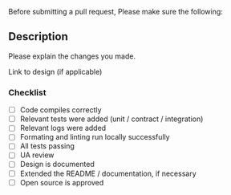 Before submitting a pull request, Please make sure the following:

## Description

Please explain the changes you made.

Link to design (if applicable)

### Checklist
- [ ] Code compiles correctly
- [ ] Relevant tests were added (unit / contract / integration)
- [ ] Relevant logs were added
- [ ] Formating and linting run locally successfully
- [ ] All tests passing
- [ ] UA review
- [ ] Design is documented
- [ ] Extended the README / documentation, if necessary
- [ ] Open source is approved
